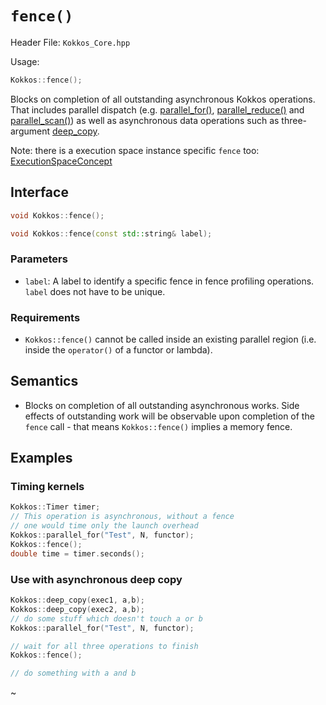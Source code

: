 # `fence()`

Header File: `Kokkos_Core.hpp`

Usage:

```c++
Kokkos::fence();
```

Blocks on completion of all outstanding asynchronous Kokkos operations.
That includes parallel dispatch (e.g. [parallel_for()](parallel_for), [parallel_reduce()](parallel_reduce) 
and [parallel_scan()](parallel_scan)) as well as asynchronous data operations such as three-argument [deep_copy](Kokkos%3A%3Adeep_copy).

Note: there is a execution space instance specific `fence` too: [ExecutionSpaceConcept](Kokkos%3A%3AExecutionSpaceConcept)

## Interface

```c++
void Kokkos::fence();
```

```c++
void Kokkos::fence(const std::string& label);
```

### Parameters

- `label`: A label to identify a specific fence in fence profiling operations. `label` does not have to be unique.

### Requirements

- `Kokkos::fence()` cannot be called inside an existing parallel region (i.e. inside the `operator()` of a functor or lambda).

## Semantics

- Blocks on completion of all outstanding asynchronous works. Side effects of outstanding work will be observable upon completion of the `fence` call - that means `Kokkos::fence()` implies a memory fence.

## Examples

### Timing kernels
```cpp
Kokkos::Timer timer;
// This operation is asynchronous, without a fence 
// one would time only the launch overhead
Kokkos::parallel_for("Test", N, functor);
Kokkos::fence();
double time = timer.seconds();
```

### Use with asynchronous deep copy

```cpp
Kokkos::deep_copy(exec1, a,b);
Kokkos::deep_copy(exec2, a,b);
// do some stuff which doesn't touch a or b
Kokkos::parallel_for("Test", N, functor);

// wait for all three operations to finish
Kokkos::fence();

// do something with a and b
```



~        
